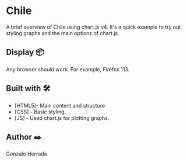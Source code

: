 # Chile

A brief overview of Chile using chart.js v4. 
It's a quick example to try out styling graphs and the main options of chart.js.

## Display 📦

Any browser should work. For example, Firefox 113.

## Built with 🛠️

* [HTML5]- Main content and structure
* [CSS] - Basic styling.
* [JS] - Used chart.js for plotting graphs. 


## Author ✒️

Gonzalo Herrada